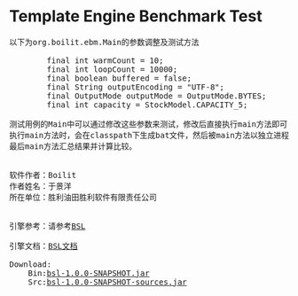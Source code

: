 Template Engine Benchmark Test
===
<pre>
以下为org.boilit.ebm.Main的参数调整及测试方法        
        
        final int warmCount = 10;
        final int loopCount = 10000;
        final boolean buffered = false;
        final String outputEncoding = "UTF-8";
        final OutputMode outputMode = OutputMode.BYTES;
        final int capacity = StockModel.CAPACITY_5;

测试用例的Main中可以通过修改这些参数来测试，修改后直接执行main方法即可
执行main方法时，会在classpath下生成bat文件，然后被main方法以独立进程启动并产生结果，
最后main方法汇总结果并计算比较。


软件作者：Boilit
作者姓名：于景洋
所在单位：胜利油田胜利软件有限责任公司


引擎参考：请参考<a href="https://github.com/boilit/bsl">BSL</a>

引擎文档：<a href="http://boilit.github.io/bsl">BSL文档</a>

Download: 
    Bin:<a href="http://boilit.github.io/bsl/files/bsl-1.0.0-SNAPSHOT.jar">bsl-1.0.0-SNAPSHOT.jar</a>
    Src:<a href="http://boilit.github.io/bsl/files/bsl-1.0.0-SNAPSHOT-sources.jar">bsl-1.0.0-SNAPSHOT-sources.jar</a>
</pre>
